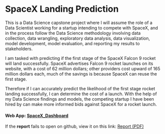 # SpaceX Landing Prediction


This is a Data Science capstone project where I will assume the role of a Data Scientist working for a startup intending to compete with SpaceX, and in the process follow the Data Science methodology involving data collection, data wrangling, exploratory data analysis, data visualization, model development, model evaluation, and reporting my results to stakeholders.   

I am tasked with predicting if the first stage of the SpaceX Falcon 9 rocket will land successfully.  SpaceX advertises Falcon 9 rocket launches on its website, with a cost of 62 million dollars; other providers cost upward of 165 million dollars each, much of the savings is because SpaceX can reuse the first stage. 

Therefore if I can accurately predict the likelihood of the first stage rocket landing successfully, I can determine the cost of a launch. With the help of my Data Science findings and models, the competing startup I have been hired by can make more informed bids against SpaceX for a rocket launch. 

#### Web App: [SpaceX_Dashboard](https://spacex-capstone-dashboard.herokuapp.com/)

If the **report** fails to open on github, view it on this link:
[Report (PDF)](https://drive.google.com/file/d/1l5zbctjeAyxKv8Az-69Z99J0ja9Z-uJj/view?usp=sharing)
